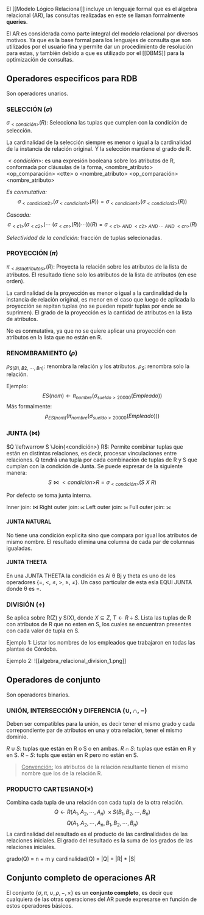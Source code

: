 El [[Modelo Lógico Relacional]] incluye un lenguaje formal que es el álgebra relacional (AR), las consultas realizadas en este se llaman formalmente **queries**.

El AR es considerada como parte integral del modelo relacional por diversos motivos. Ya que es la base formal para los lenguajes de consulta que son utilizados por el usuario fina y permite dar un procedimiento de resolución para estas, y también debido a que es utilizado por el [[DBMS]] para la optimización de consultas.

## Operadores especificos para RDB
Son operadores unarios.

### SELECCIÓN ($\sigma$)
$\sigma_{<condición>} (R)$: Selecciona las tuplas que cumplen con la condición de selección.

La cardinalidad de la selección siempre es menor o igual a la cardinalidad de la instancia de relación original. Y la selección mantiene el grado de R.

$<condición>$: es una expresión booleana sobre los atributos de R, conformada por cláusulas de la forma,
\<nombre_atributo> \<op_comparación> \<ctte> o
\<nombre_atributo> \<op_comparación> \<nombre_atributo>

*Es conmutativa:*
$$\sigma_{<condicion 2>} (\sigma_{<condicion 1>} (R)) = \sigma_{<condicion 1>} (\sigma_{<condicion 2>} (R))$$

*Cascada:*
$$\sigma_{<c1>} (\sigma_{<c2>} (\cdots\ (\sigma_{<cn>} (R))\cdots)) (R) = \sigma_{<c1>\ AND\ <c2>\ AND\ \cdots\ AND\ <cn>} (R)$$

*Selectividad de la condición:* fracción de tuplas selecionadas.

### PROYECCIÓN ($\pi$)
$\pi_{<lista atributos>} (R)$: Proyecta la relación sobre los atributos de la lista de atributos. El resultado tiene solo los atributos de la lista de atributos (en ese orden).

La cardinalidad de la proyección es menor o igual a la cardinalidad de la instancia de relación original, es menor en el caso que luego de aplicada la proyección se repitan tuplas (no se pueden repetir tuplas por ende se suprimen). El grado de la proyección es la cantidad de atributos en la lista de atributos.

No es conmutativa, ya que no se quiere aplicar una proyección con atributos en la lista que no están en R.

### RENOMBRAMIENTO ($\rho$)
$\rho_{S(B1,\ B2,\ \cdots,\ Bn)}$: renombra la relación y los atributos.
$\rho_{S}$: renombra solo la relación.

Ejemplo:
$$ES(nom) \leftarrow \pi_{nombre}(\sigma_{sueldo>20000}(Empleado))$$
Más formalmente:
$$\rho_{ES(nom)}(\pi_{nombre}(\sigma_{sueldo>20000}(Empleado)))$$

### JUNTA ($\Join$)
$Q \leftwarrow S \Join{<condición>} R$: Permite combinar tuplas que están en distintas relaciones, es decir, procesar vinculaciones entre relaciones. Q tendrá una tupla por cada combinación de tuplas de R y S que cumplan con la condición de Junta. Se puede expresar de la siguiente manera:
$$S \Join{<condición>} R = \sigma_{<condición>}(S\ X\ R)$$

Por defecto se toma junta interna.

Inner join: $\Join$
Right outer join: ⟖
Left outer join: ⟕
Full outer join: ⟗

#### JUNTA NATURAL
No tiene una condición explicita sino que compara por igual los atributos de mismo nombre. El resultado elimina una columna de cada par de columnas igualadas.

#### JUNTA THEETA
En una JUNTA THEETA la condición es Ai θ Bj y theta es uno de los operadores {=, <, ≤, >, ≥, ≠}. Un caso particular de esta esla EQUI JUNTA donde θ es =.

### DIVISIÓN ($\div$)
Se aplica sobre R(Z) y S(X), donde $X \subseteq Z$, $T \leftarrow R \div S$. Lista las tuplas de R con atributos de R que no esten en S, los cuales se encuentran presentes con cada valor de tupla en S.

Ejemplo 1:
Listar los nombres de los empleados que trabajaron en todas las plantas de Córdoba.

Ejemplo 2:
![[algebra_relacional_division_1.png]]

## Operadores de conjunto
Son operadores binarios.

### UNIÓN, INTERSECCIÓN y DIFERENCIA ($\cup, \cap, -$)
Deben ser compatibles para la unión, es decir tener el mismo grado y cada correpondiente par de atributos en una y otra relación, tener el mismo dominio.

$R \cup S$: tuplas que están en R o S o en ambas.
$R \cap S$: tuplas que están en R y en S.
$R - S$: tupls que están en R pero no están en S.

> <u>Convención:</u> los atributos de la relación resultante tienen el mismo nombre que los de la relación R.

### PRODUCTO CARTESIANO($\times$)
Combina cada tupla de una relación con cada tupla de la otra relación.
$$Q \leftarrow R(A_1, A_2, \cdots, A_n)\ \times S(B_1, B_2, \cdots, B_n)$$
$$Q (A_1, A_2, \cdots, A_n, B_1, B_2, \cdots, B_n)$$
 La cardinalidad del resultado es el producto de las cardinalidades de las relaciones iniciales. El grado del resultado es la suma de los grados de las relaciones iniciales.
 
 grado(Q) = n + m y cardinalidad(Q) = |Q| = |R| * |S|


## Conjunto completo de operaciones AR
El conjunto {$\sigma, \pi, \cup, \rho, -, \times$} es un **conjunto completo**, es decir que cualquiera de las otras operaciones del AR puede expresarse en función de estos operadores básicos.